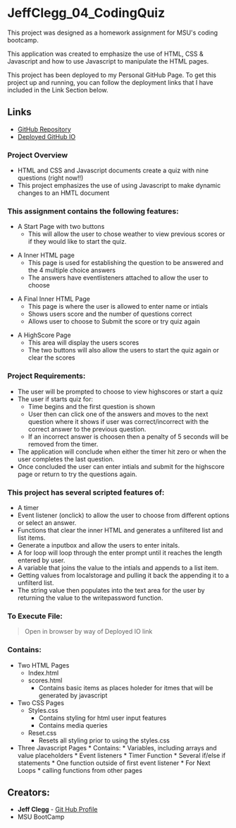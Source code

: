 # JeffClegg_04_CodingQuiz

This project was designed as a homework assignment for MSU's coding bootcamp. 

This application was created to emphasize the use of HTML, CSS & Javascript and how to use Javascript to manipulate the HTML pages.

This project has been deployed to my Personal GitHub Page. To get this project up and running, you can follow the deployment links that I have included in the Link Section below.

## Links

* [GitHub Repository](https://github.com/JC72/JeffClegg_04_CodingQuiz)
* [Deployed GitHub IO](https://jc72.github.io/JeffClegg_04_CodingQuiz/) 

### Project Overview
* HTML and CSS and Javascript documents create a quiz with nine questions (right now!!)
* This project emphasizes the use of using Javascript to make dynamic changes to an HMTL document

<!-- ![](assets/ScreenShots/StartingPage.png) -->

### This assignment contains the following features: 
* A Start Page with two buttons
    * This will allow the user to chose weather to view previous scores or if they would like to start the quiz.

<!-- ![](assets/ScreenShots/LengthPrompt.png)-->

* A Inner HTML page
    * This page is used for establishing the question to be answered and the 4 multiple choice answers
    * The answers have eventlisteners attached to allow the user to choose

<!-- ![](assets/ScreenShots/LowerCase.png) -->


* A Final Inner HTML Page
    * This page is where the user is allowed to enter name or intials
    * Shows users score and the number of questions correct
    * Allows user to choose to Submit the score or try quiz again

<!-- ![](assets/ScreenShots/NumberPrompt.png) -->

<!-- ![](assets/ScreenShots/SpecChars.png)

![](assets/ScreenShots/UpperCase.png) -->

* A HighScore Page
    * This area will display the users scores
    * The two buttons will also allow the users to start the quiz again or clear the scores

<!-- ![](assets/ScreenShots/FinalProduct.png) -->


### Project Requirements: 

* The user will be prompted to choose to view highscores or start a quiz
* The user if starts quiz for: 
    * Time begins and the first question is shown
    * User then can click one of the answers and moves to the next question where it shows if user was correct/incorrect with the correct answer to the previous question.
    * If an incorrect answer is choosen then a penalty of 5 seconds will be removed from the timer.
* The application will conclude when either the timer hit zero or when the user completes the last question.     
* Once concluded the user can enter intials and submit for the highscore page or return to try the questions again.


### This project has several scripted features of:
* A timer 
* Event listener (onclick) to allow the user to choose from different options or select an answer.
* Functions that clear the inner HTML and generates a unfiltered list and list items.
* Generate a inputbox and allow the users to enter initals.
* A for loop will loop through the enter prompt until it reaches the length entered by user. 
* A variable that joins the value to the intials and appends to a list item.
* Getting values from localstorage and pulling it back the appending it to a unfilterd list. 
* The string value then populates into the text area for the user by returning the value to the writepassword function.

### To Execute File:
> Open in browser by way of Deployed IO link

### Contains: 
* Two HTML Pages
    * Index.html 
    * scores.html
        * Contains basic items as places holeder for itmes that will be generated by javascript
* Two CSS Pages
    * Styles.css
        * Contains styling for html user input features
        * Contains media queries
    * Reset.css
        * Resets all styling prior to using the styles.css
* Three Javascript Pages
        * Contains: 
        * Variables, including arrays and value placeholders
        * Event listeners
        * Timer Function
        * Several if/else if statements
        * One function outside of first event listener
        * For Next Loops
        * calling functions from other pages

## Creators:

* **Jeff Clegg** - [Git Hub Profile](https://github.com/JC72)
* MSU BootCamp